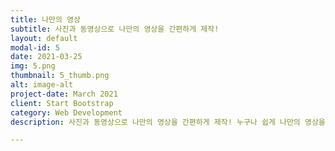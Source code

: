 ```yaml
---
title: 나만의 영상
subtitle: 사진과 동영상으로 나만의 영상을 간편하게 제작!
layout: default
modal-id: 5
date: 2021-03-25
img: 5.png
thumbnail: 5_thumb.png
alt: image-alt
project-date: March 2021
client: Start Bootstrap
category: Web Development
description: 사진과 동영상으로 나만의 영상을 간편하게 제작! 누구나 쉽게 나만의 영상을 만들수 있어요!

---
```

